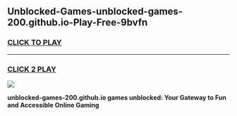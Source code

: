 
## Unblocked-Games-unblocked-games-200.github.io-Play-Free-9bvfn
<h3>
<a href="https://premium76.site?title=unblocked-games-200.github.io&ref=10A">CLICK TO PLAY</a></h3>
<hr>

<h3>
<a href="https://premium76.site?title=unblocked-games-200.github.io&ref=10A">CLICK 2 PLAY</a>
  
</h3>

<a href="https://premium76.site?title=unblocked-games-200.github.io&ref=10A"><img src="https://clearcache.store/games.png"></a>


**unblocked-games-200.github.io games unblocked: Your Gateway to Fun and Accessible Online Gaming**
